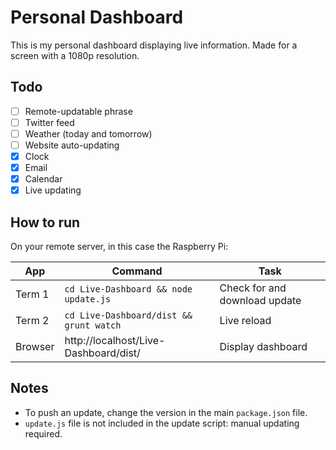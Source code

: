 # Personal Dashboard
This is my personal dashboard displaying live information. Made for a screen with a 1080p resolution.

## Todo
- [ ] Remote-updatable phrase
- [ ] Twitter feed
- [ ] Weather (today and tomorrow)
- [ ] Website auto-updating
- [x] Clock
- [x] Email
- [x] Calendar
- [x] Live updating

## How to run
On your remote server, in this case the Raspberry Pi:

| App | Command | Task|
|-----|---------|-----|
| Term 1 | `cd Live-Dashboard && node update.js` | Check for and download update |
| Term 2 | `cd Live-Dashboard/dist && grunt watch` | Live reload |
| Browser | http://localhost/Live-Dashboard/dist/ | Display dashboard |


## Notes
- To push an update, change the version in the main `package.json` file.
- `update.js` file is not included in the update script: manual updating required.
